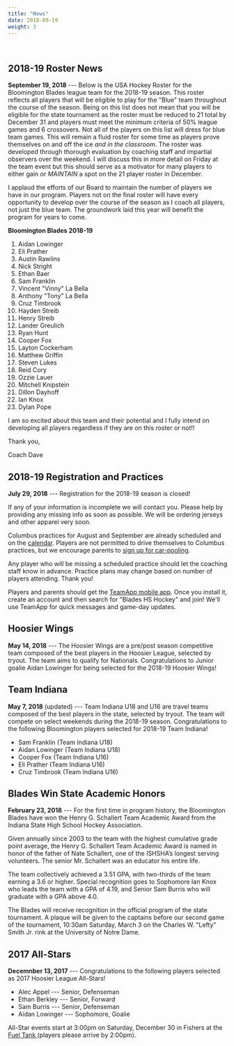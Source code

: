 ```yaml
---
title: "News"
date: 2018-09-19
weight: 3
---
```


<div class="sponsorcontainer">
  <a id="news-a1" href="#"><img id="news-s1" class="image sponsor"></a>
  <a id="news-a2" href="#"><img id="news-s2" class="image sponsor"></a>
</div>

2018-19 Roster News
-------------------

**September 19, 2018** --- Below is the USA Hockey Roster for the
Bloomington Blades league team for the 2018-19 season. This roster
reflects all players that will be eligible to play for the "Blue" team
throughout the course of the season. Being on this list does not mean
that you will be eligible for the state tournament as the roster must
be reduced to 21 total by December 31 and players must meet the minimum
criteria of 50% league games and 6 crossovers. Not all of the players
on this list will dress for blue team games. This will remain a fluid
roster for some time as players prove themselves on and off the ice
*and in the classroom*. The roster was developed through thorough
evaluation by coaching staff and impartial observers over the
weekend. I will discuss this in more detail on Friday at the team
event but this should serve as a motivator for many players to either
gain or *MAINTAIN* a spot on the 21 player roster in December.

I applaud the efforts of our Board to maintain the number of players
we have in our program. Players not on the final roster will have
every opportunity to develop over the course of the season as I coach
all players, not just the blue team. The groundwork laid this year
will benefit the program for years to come.

**Bloomington Blades 2018-19**

1. Aidan Lowinger
1. Eli Prather
1. Austin Rawlins
1. Nick Stright
1. Ethan Baer
1. Sam Franklin
1. Vincent "Vinny" La Bella
1. Anthony "Tony" La Bella
1. Cruz Timbrook
1. Hayden Streib
1. Henry Streib
1. Lander Greulich
1. Ryan Hunt
1. Cooper Fox
1. Layton Cockerham
1. Matthew Griffin
1. Steven Lukes
1. Reid Cory
1. Ozzie Lauer
1. Mitchell Knipstein
1. Dillon Dayhoff
1. Ian Knox
1. Dylan Pope

I am so excited about this team and their potential and I fully intend
on developing all players regardless if they are on this roster or
not!!

Thank you,

Coach Dave


2018-19 Registration and Practices
----------------------------------
**July 29, 2018** --- Registration for the 2018-19 season is closed!

If any of your information is incomplete we will contact you. Please
help by providing any missing info as soon as possible. We will be
ordering jerseys and other apparel very soon.

Columbus practices for August and September are already scheduled and
on the [calendar][cal]. Players are not permitted to drive themselves
to Columbus practices, but we encourage parents to [sign up for
car-pooling][carpool].

Any player who will be missing a scheduled practice should let
the coaching staff know in advance. Practice plans may change based on number
of players attending. Thank you!

Players and parents should get the [TeamApp mobile
app][teamapp]. Once you install it, create an account and then search
for "Blades HS Hockey" and join! We'll use TeamApp for quick messages
and game-day updates.

[carpool]: https://www.signupgenius.com/go/10C084BACAA28A0FA7-blades7/15646395
[teamapp]: https://www.teamapp.com/app
[cal]: https://calendar.google.com/calendar/embed?src=epsc9ra4unbaelg6bns4r4ifro%40group.calendar.google.com&ctz=America/New_York


Hoosier Wings
-------------
**May 14, 2018** --- The Hoosier Wings are a pre/post season competitive
team composed of the best players in the Hoosier League, selected by
tryout. The team aims to qualify for Nationals. Congratulations to
Junior goalie Aidan Lowinger for being selected for the 2018-19
Hoosier Wings!


Team Indiana
------------
**May 7, 2018** (updated) --- Team Indiana U18 and U16 are travel teams
composed of the best players in the state, selected by tryout. The
team will compete on select weekends during the 2018-19
season. Congratulations to the following Bloomington players selected
for 2018-19 Team Indiana!

- Sam Franklin (Team Indiana U18)
- Aidan Lowinger (Team Indiana U18)
- Cooper Fox (Team Indiana U16)
- Eli Prather (Team Indiana U16)
- Cruz Timbrook (Team Indiana U16)


Blades Win State Academic Honors
--------------------------------
**February 23, 2018** --- For the first time in program history, the
Bloomington Blades have won the Henry G. Schallert Team Academic Award
from the Indiana State High School Hockey Association.

Given annually since 2003 to the team with the highest cumulative
grade point average, the Henry G. Schallert Team Academic Award is
named in honor of the father of Nate Schallert, one of the ISHSHA’s
longest serving volunteers. The senior Mr. Schallert was an educator
his entire life.

The team collectively achieved a 3.51 GPA, with two-thirds of the team
earning a 3.6 or higher. Special recognition goes to Sophomore
Ian Knox who leads the team with a GPA of 4.19, and Senior Sam Burris
who will graduate with a GPA above 4.0.

The Blades will receive recognition in the official program of the
state tournament. A plaque will be given to the captains before our
second game of the tournament, 10:30am Saturday, March 3 on the
Charles W. "Lefty" Smith Jr. rink at the University of Notre Dame.

2017 All-Stars
--------------
**Decemnber 13, 2017** --- Congratulations to the following players selected as 2017 Hoosier League All-Stars!

- Alec Appel --- Senior, Defenseman
- Ethan Berkley --- Senior, Forward
- Sam Burris --- Senior, Defenseman
- Aidan Lowinger --- Sophomore, Goalie

All-Star events start at 3:00pm on
Saturday, December 30 in Fishers at the [Fuel Tank <span class="icon
fa-map-marker"></span>][fuel] (players please arrive by 2:00pm). 


[basswood]: https://www.google.com/maps/place/Basswood+Apartments,+1000+S+Basswood+Cir,+Bloomington,+IN+47403/@39.1518655,-86.5708355,17z/data=!4m2!3m1!1s0x886c677a6ac12c4d:0x830c6aebc265b08
[fuel]: https://maps.google.com/maps?hl=en&q=Fuel%20Tank%20at%20Fishers%2C%209022%20E%20126th%20St%2C%20Fishers%2C%20IN%2046038%2C%20US
[jay]: mailto:jbaer@bloomingtonblades.com
